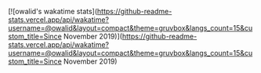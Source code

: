 <!---  [![Anurag's github stats](https://github-readme-stats.vercel.app/api?username=owalid&count_private=true&theme=gruvbox)](https://github.com/anuraghazra/github-readme-stats) -->

[![owalid's wakatime stats](https://github-readme-stats.vercel.app/api/wakatime?username=@owalid&layout=compact&theme=gruvbox&langs_count=15&custom_title=Since November 2019)](https://github-readme-stats.vercel.app/api/wakatime?username=@owalid&layout=compact&theme=gruvbox&langs_count=15&custom_title=Since November 2019)
